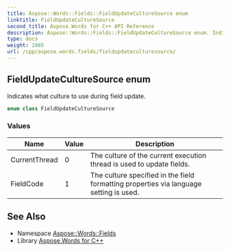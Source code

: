 ```yaml
---
title: Aspose::Words::Fields::FieldUpdateCultureSource enum
linktitle: FieldUpdateCultureSource
second_title: Aspose.Words for C++ API Reference
description: Aspose::Words::Fields::FieldUpdateCultureSource enum. Indicates what culture to use during field update in C++.
type: docs
weight: 1665
url: /cpp/aspose.words.fields/fieldupdateculturesource/
---
```

## FieldUpdateCultureSource enum


Indicates what culture to use during field update.

```cpp
enum class FieldUpdateCultureSource
```

### Values

| Name | Value | Description |
| --- | --- | --- |
| CurrentThread | 0 | The culture of the current execution thread is used to update fields. |
| FieldCode | 1 | The culture specified in the field formatting properties via language setting is used. |

## See Also

* Namespace [Aspose::Words::Fields](../)
* Library [Aspose.Words for C++](../../)
